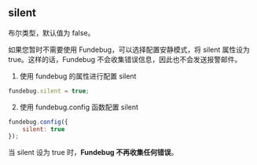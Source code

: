 ## silent

布尔类型，默认值为 false。

如果您暂时不需要使用 Fundebug，可以选择配置安静模式，将 silent 属性设为 true。这样的话，Fundebug 不会收集错误信息，因此也不会发送报警邮件。

1.  使用 fundebug 的属性进行配置 silent

```js
fundebug.silent = true;
```

2.  使用 fundebug.config 函数配置 silent

```js
fundebug.config({
    silent: true
});
```

当 silent 设为 true 时，**Fundebug 不再收集任何错误**。
